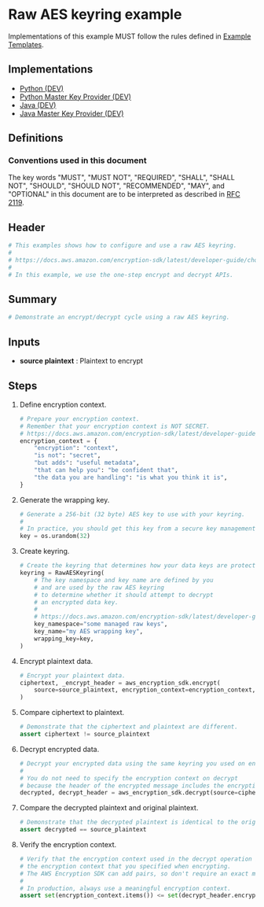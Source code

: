 [//]: # "Copyright Amazon.com Inc. or its affiliates. All Rights Reserved."
[//]: # "SPDX-License-Identifier: CC-BY-SA-4.0"

# Raw AES keyring example

Implementations of this example MUST follow the rules defined in
[Example Templates](../../../examples.md#example-templates).

## Implementations

- [Python (DEV)](https://github.com/aws/aws-encryption-sdk-python/blob/keyring/examples/src/keyring/raw_aes/raw_aes.py)
- [Python Master Key Provider (DEV)](https://github.com/aws/aws-encryption-sdk-python/blob/keyring/examples/src/master_key_provider/raw_aes/raw_aes.py)
- [Java (DEV)](https://github.com/aws/aws-encryption-sdk-java/blob/keyring/src/examples/java/com/amazonaws/crypto/examples/keyring/rawaes/RawAes.java)
- [Java Master Key Provider (DEV)](https://github.com/aws/aws-encryption-sdk-java/blob/keyring/src/examples/java/com/amazonaws/crypto/examples/masterkeyprovider/rawaes/RawAes.java)

## Definitions

### Conventions used in this document

The key words
"MUST", "MUST NOT", "REQUIRED", "SHALL", "SHALL NOT",
"SHOULD", "SHOULD NOT", "RECOMMENDED", "MAY", and "OPTIONAL"
in this document are to be interpreted as described in
[RFC 2119](https://tools.ietf.org/html/rfc2119).

## Header

```python
# This examples shows how to configure and use a raw AES keyring.
#
# https://docs.aws.amazon.com/encryption-sdk/latest/developer-guide/choose-keyring.html#use-raw-aes-keyring
#
# In this example, we use the one-step encrypt and decrypt APIs.
```

## Summary

```python
# Demonstrate an encrypt/decrypt cycle using a raw AES keyring.
```

## Inputs

- **source plaintext** :
  Plaintext to encrypt

## Steps

1. Define encryption context.

   ```python
   # Prepare your encryption context.
   # Remember that your encryption context is NOT SECRET.
   # https://docs.aws.amazon.com/encryption-sdk/latest/developer-guide/concepts.html#encryption-context
   encryption_context = {
       "encryption": "context",
       "is not": "secret",
       "but adds": "useful metadata",
       "that can help you": "be confident that",
       "the data you are handling": "is what you think it is",
   }
   ```

1. Generate the wrapping key.

   ```python
   # Generate a 256-bit (32 byte) AES key to use with your keyring.
   #
   # In practice, you should get this key from a secure key management system such as an HSM.
   key = os.urandom(32)
   ```

1. Create keyring.

   ```python
   # Create the keyring that determines how your data keys are protected.
   keyring = RawAESKeyring(
       # The key namespace and key name are defined by you
       # and are used by the raw AES keyring
       # to determine whether it should attempt to decrypt
       # an encrypted data key.
       #
       # https://docs.aws.amazon.com/encryption-sdk/latest/developer-guide/choose-keyring.html#use-raw-aes-keyring
       key_namespace="some managed raw keys",
       key_name="my AES wrapping key",
       wrapping_key=key,
   )
   ```

1. Encrypt plaintext data.

   ```python
   # Encrypt your plaintext data.
   ciphertext, _encrypt_header = aws_encryption_sdk.encrypt(
       source=source_plaintext, encryption_context=encryption_context, keyring=keyring
   )
   ```

1. Compare ciphertext to plaintext.

   ```python
   # Demonstrate that the ciphertext and plaintext are different.
   assert ciphertext != source_plaintext
   ```

1. Decrypt encrypted data.

   ```python
   # Decrypt your encrypted data using the same keyring you used on encrypt.
   #
   # You do not need to specify the encryption context on decrypt
   # because the header of the encrypted message includes the encryption context.
   decrypted, decrypt_header = aws_encryption_sdk.decrypt(source=ciphertext, keyring=keyring)
   ```

1. Compare the decrypted plaintext and original plaintext.

   ```python
   # Demonstrate that the decrypted plaintext is identical to the original plaintext.
   assert decrypted == source_plaintext
   ```

1. Verify the encryption context.

   ```python
   # Verify that the encryption context used in the decrypt operation includes
   # the encryption context that you specified when encrypting.
   # The AWS Encryption SDK can add pairs, so don't require an exact match.
   #
   # In production, always use a meaningful encryption context.
   assert set(encryption_context.items()) <= set(decrypt_header.encryption_context.items())
   ```
